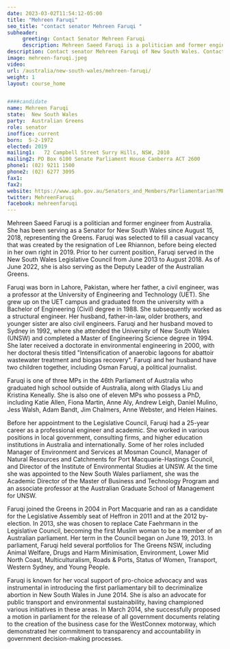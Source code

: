 ```yaml
---
date: 2023-03-02T11:54:12-05:00
title: "Mehreen Faruqi"
seo_title: "contact senator Mehreen Faruqi "
subheader:
     greeting: Contact Senator Mehreen Faruqi
     description: Mehreen Saeed Faruqi is a politician and former engineer from Australia. She has been serving as a Senator for New South Wales since August 15, 2018, representing the Greens. 
description: Contact senator Mehreen Faruqi of New South Wales. Contact information for Mehreen Faruqi includes email address, phone number, and mailing address.
image: mehreen-faruqi.jpeg
video:
url: /australia/new-south-wales/mehreen-faruqi/
weight: 1
layout: course_home


####candidate
name: Mehreen Faruqi
state:	New South Wales
party:	Australian Greens
role: senator
inoffice: current
born:  5-2-1972
elected: 2019
mailing1:	72 Campbell Street Surry Hills, NSW, 2010
mailing2: PO Box 6100 Senate Parliament House Canberra ACT 2600
phone1:	(02) 9211 1500
phone2: (02) 6277 3095
fax1:
fax2:
website: https://www.aph.gov.au/Senators_and_Members/Parliamentarian?MPID=250362
twitter: MehreenFaruqi
facebook: mehreenfaruqi
---
```


Mehreen Saeed Faruqi is a politician and former engineer from Australia. She has been serving as a Senator for New South Wales since August 15, 2018, representing the Greens. Faruqi was selected to fill a casual vacancy that was created by the resignation of Lee Rhiannon, before being elected in her own right in 2019. Prior to her current position, Faruqi served in the New South Wales Legislative Council from June 2013 to August 2018. As of June 2022, she is also serving as the Deputy Leader of the Australian Greens.

Faruqi was born in Lahore, Pakistan, where her father, a civil engineer, was a professor at the University of Engineering and Technology (UET). She grew up on the UET campus and graduated from the university with a Bachelor of Engineering (Civil) degree in 1988. She subsequently worked as a structural engineer. Her husband, father-in-law, older brothers, and younger sister are also civil engineers. Faruqi and her husband moved to Sydney in 1992, where she attended the University of New South Wales (UNSW) and completed a Master of Engineering Science degree in 1994. She later received a doctorate in environmental engineering in 2000, with her doctoral thesis titled "Intensification of anaerobic lagoons for abattoir wastewater treatment and biogas recovery". Faruqi and her husband have two children together, including Osman Faruqi, a political journalist.

Faruqi is one of three MPs in the 46th Parliament of Australia who graduated high school outside of Australia, along with Gladys Liu and Kristina Keneally. She is also one of eleven MPs who possess a PhD, including Katie Allen, Fiona Martin, Anne Aly, Andrew Leigh, Daniel Mulino, Jess Walsh, Adam Bandt, Jim Chalmers, Anne Webster, and Helen Haines.

Before her appointment to the Legislative Council, Faruqi had a 25-year career as a professional engineer and academic. She worked in various positions in local government, consulting firms, and higher education institutions in Australia and internationally. Some of her roles included Manager of Environment and Services at Mosman Council, Manager of Natural Resources and Catchments for Port Macquarie-Hastings Council, and Director of the Institute of Environmental Studies at UNSW. At the time she was appointed to the New South Wales parliament, she was the Academic Director of the Master of Business and Technology Program and an associate professor at the Australian Graduate School of Management for UNSW.

Faruqi joined the Greens in 2004 in Port Macquarie and ran as a candidate for the Legislative Assembly seat of Heffron in 2011 and at the 2012 by-election. In 2013, she was chosen to replace Cate Faehrmann in the Legislative Council, becoming the first Muslim woman to be a member of an Australian parliament. Her term in the Council began on June 19, 2013. In parliament, Faruqi held several portfolios for The Greens NSW, including Animal Welfare, Drugs and Harm Minimisation, Environment, Lower Mid North Coast, Multiculturalism, Roads & Ports, Status of Women, Transport, Western Sydney, and Young People.

Faruqi is known for her vocal support of pro-choice advocacy and was instrumental in introducing the first parliamentary bill to decriminalize abortion in New South Wales in June 2014. She is also an advocate for public transport and environmental sustainability, having championed various initiatives in these areas. In March 2014, she successfully proposed a motion in parliament for the release of all government documents relating to the creation of the business case for the WestConnex motorway, which demonstrated her commitment to transparency and accountability in government decision-making processes.